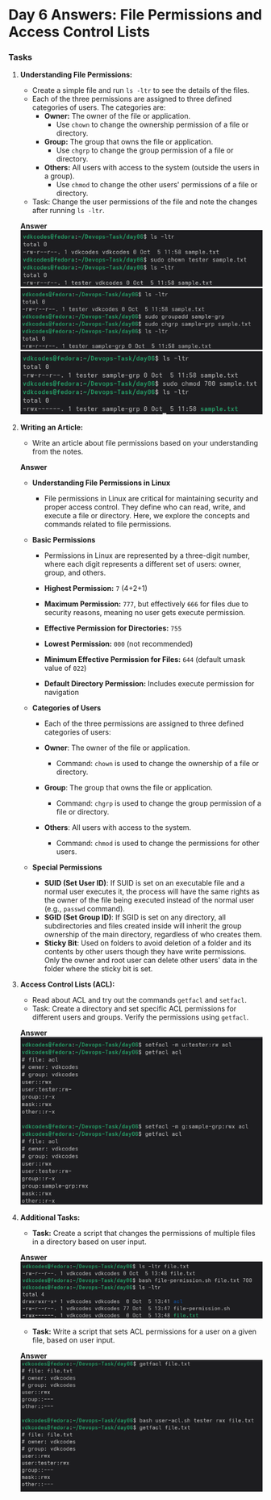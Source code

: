 # Day 6 Answers: File Permissions and Access Control Lists

### Tasks

1. **Understanding File Permissions:**
   - Create a simple file and run `ls -ltr` to see the details of the files.
   - Each of the three permissions are assigned to three defined categories of users. The categories are:
     - **Owner:** The owner of the file or application.
       - Use `chown` to change the ownership permission of a file or directory.
     - **Group:** The group that owns the file or application.
       - Use `chgrp` to change the group permission of a file or directory.
     - **Others:** All users with access to the system (outside the users in a group).
       - Use `chmod` to change the other users' permissions of a file or directory.
   - Task: Change the user permissions of the file and note the changes after running `ls -ltr`.

   **Answer**
   ![image](https://github.com/Vaidik-Gampawar/90DaysOfDevOps/blob/main/day06/image/task%201-1.png)
   ![image](https://github.com/Vaidik-Gampawar/90DaysOfDevOps/blob/main/day06/image/task%201-2.png)
   ![image](https://github.com/Vaidik-Gampawar/90DaysOfDevOps/blob/main/day06/image/task%201-3.png)
   

3. **Writing an Article:**
   - Write an article about file permissions based on your understanding from the notes.

   **Answer**

      - **Understanding File Permissions in Linux**
        - File permissions in Linux are critical for maintaining security and proper access control. They define who can read, write, and execute a file or directory. Here, we explore the concepts and commands related to file permissions.

      - **Basic Permissions**
        - Permissions in Linux are represented by a three-digit number, where each digit represents a different set of users: owner, group, and others.

        - **Highest Permission:** `7` (4+2+1)
        - **Maximum Permission:** `777`, but effectively `666` for files due to security reasons, meaning no user gets execute permission.
        - **Effective Permission for Directories:** `755`
        - **Lowest Permission:** `000` (not recommended)
        - **Minimum Effective Permission for Files:** `644` (default umask value of `022`)
        - **Default Directory Permission:** Includes execute permission for navigation

      - **Categories of Users**
        - Each of the three permissions are assigned to three defined categories of users:

        - **Owner**: The owner of the file or application.
          - Command: `chown` is used to change the ownership of a file or directory.
        - **Group**: The group that owns the file or application.
          - Command: `chgrp` is used to change the group permission of a file or directory.
        - **Others**: All users with access to the system.
          - Command: `chmod` is used to change the permissions for other users.

      - **Special Permissions**        
        - **SUID (Set User ID)**: If SUID is set on an executable file and a normal user executes it, the process will have the same rights as the owner of the file being executed instead of the normal user (e.g., `passwd` command).
        - **SGID (Set Group ID)**: If SGID is set on any directory, all subdirectories and files created inside will inherit the group ownership of the main directory, regardless of who creates them.
        - **Sticky Bit**: Used on folders to avoid deletion of a folder and its contents by other users though they have write permissions. Only the owner and root user can delete other users' data in the folder where the sticky bit is set.

4. **Access Control Lists (ACL):**
   - Read about ACL and try out the commands `getfacl` and `setfacl`.
   - Task: Create a directory and set specific ACL permissions for different users and groups. Verify the permissions using `getfacl`.

   **Answer**
   ![image](https://github.com/Vaidik-Gampawar/90DaysOfDevOps/blob/main/day06/image/task%203.png)

5. **Additional Tasks:**
   - **Task:** Create a script that changes the permissions of multiple files in a directory based on user input.

   **Answer**
   ![image](https://github.com/Vaidik-Gampawar/90DaysOfDevOps/blob/main/day06/image/task%204-1.png)

   - **Task:** Write a script that sets ACL permissions for a user on a given file, based on user input.

   **Answer**
   ![image](https://github.com/Vaidik-Gampawar/90DaysOfDevOps/blob/main/day06/image/task%204-2.png)


